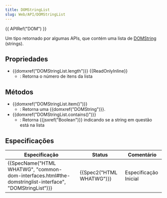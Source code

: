 ```yaml
---
title: DOMStringList
slug: Web/API/DOMStringList
---
```


{{ APIRef("DOM") }}

Um tipo retornado por algumas APIs, que contém uma lista de [DOMString](/En/DOM/DOMString) (strings).

## Propriedades

- {{domxref("DOMStringList.length")}} {{ReadOnlyInline}}
  - : Retorna o número de itens da lista

## Métodos

- {{domxref("DOMStringList.item()")}}
  - : Retorna uma {{domxref("DOMString")}}.
- {{domxref("DOMStringList.contains()")}}
  - : Retorna {{jsxref("Boolean")}} indicando se a string em questão está na lista

## Especificações

| Especificação                                                                                                                            | Status                           | Comentário            |
| ---------------------------------------------------------------------------------------------------------------------------------------- | -------------------------------- | --------------------- |
| {{SpecName("HTML WHATWG", "common-dom-interfaces.html#the-domstringlist-interface", "DOMStringList")}} | {{Spec2("HTML WHATWG")}} | Especificação Inicial |
